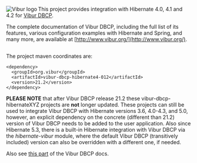 <img align="left" src="http://www.vibur.org/img/vibur-130x130.png" alt="Vibur logo"></img>
This project provides integration with Hibernate 4.0, 4.1 and 4.2 for [Vibur DBCP](https://github.com/vibur/vibur-dbcp).

The complete documentation of Vibur DBCP, including the full list of its features, various configuration 
examples with Hibernate and Spring, and many more, are available at [http://www.vibur.org/](http://www.vibur.org/).

##
The project maven coordinates are:

```
<dependency>
  <groupId>org.vibur</groupId>
  <artifactId>vibur-dbcp-hibernate4-012</artifactId>
  <version>21.2</version>
</dependency>   
```

**PLEASE NOTE** that after Vibur DBCP release 21.2 these vibur-dbcp-hibernateXYZ projects are **not** longer updated.
These projects can still be used to integrate Vibur DBCP with Hibernate versions 3.6, 4.0-4.3, and 5.0, however,
an explicit dependency on the concrete (different than 21.2) version of Vibur DBCP needs to be added to the user
application. Also since Hibernate 5.3, there is a built-in Hibernate integration with Vibur DBCP via the 
*hibernate-vibur* module, where the default Vibur DBCP (transitively included) version can also be overridden with 
a different one, if needed.

Also see [this part](http://www.vibur.org/#hibernate-integration-artifacts) of the Vibur DBCP docs.
